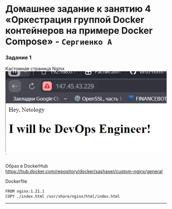 # Домашнее задание к занятию 4 «Оркестрация группой Docker контейнеров на примере Docker Compose» - `Сергиенко А`

### Задание 1
Кастомная страница Nginx  
![task1](https://github.com/SashkaSer/05-virt-03-docker-intro/blob/main/img/webpage.png)`

Образ в DockerHub
<https://hub.docker.com/repository/docker/sashaser/custom-nginx/general>

Dockerfile
```
FROM nginx:1.21.1
COPY ./index.html /usr/share/nginx/html/index.html
```
---

